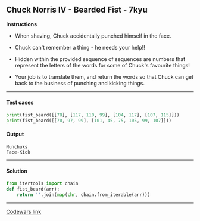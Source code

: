 ## Chuck Norris IV - Bearded Fist - 7kyu

**Instructions**

- When shaving, Chuck accidentally punched himself in the face. 

- Chuck can't remember a thing - he needs your help!!

- Hidden within the provided sequence of sequences are numbers that represent the letters of the words for some of Chuck's favourite things! 

- Your job is to translate them, and return the words so that Chuck can get back to the business of punching and kicking things.

---

#### Test cases

```python
print(fist_beard([[78], [117, 110, 99], [104, 117], [107, 115]]))
print(fist_beard([[70, 97, 99], [101, 45, 75, 105, 99, 107]]))
```

#### Output 

```
Nunchuks
Face-Kick
```

---

#### Solution

```python
from itertools import chain
def fist_beard(arr): 
    return ''.join(map(chr, chain.from_iterable(arr)))
```

---

[Codewars link](https://www.codewars.com/kata/57066708cb7293901a0013a1)
